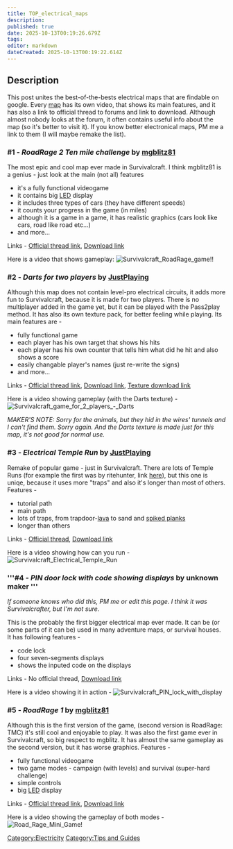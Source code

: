```yaml
---
title: TOP_electrical_maps
description: 
published: true
date: 2025-10-13T00:19:26.679Z
tags: 
editor: markdown
dateCreated: 2025-10-13T00:19:22.614Z
---
```


## **Description**

This post unites the best-of-the-bests electrical maps that are findable
on google. Every [map](Map_Downloads "wikilink") has its own video, that
shows its main features, and it has also a link to official thread to
forums and link to download. Although almost nobody looks at the forum,
it often contains useful info about the map (so it's better to visit
it). If you know better electronical maps, PM me a link to them (I will
maybe remake the list).

### **\#1 - *RoadRage 2 Ten mile challenge* by [mgblitz81](http://survivalcraft.lefora.com/members/mgblitz81/)**

The most epic and cool map ever made in Survivalcraft. I think mgblitz81
is a genius - just look at the main (not all) features

  - it's a fully functional videogame
  - it contains big [LED](../Recipaedia/Electrics/LED.md "wikilink") display
  - it includes three types of cars (they have different speeds)
  - it counts your progress in the game (in miles)
  - although it is a game in a game, it has realistic graphics (cars
    look like cars, road like road etc...)
  - and more...

Links - [Official thread
link](http://survivalcraft.lefora.com/2013/08/03/road-rage-2-ten-mile-challenge-an-epic-electrial-v/#post4),
[Download
link](https://dl.dropbox.com/s/y0rafg7qt0smb3c/Road%20Rage%202.scworld?dl=1)

Here is a video that shows gameplay:
![Survivalcraft_RoadRage_game\!\!](Survivalcraft_RoadRage_game!!
"Survivalcraft_RoadRage_game!!")

### **\#2 - *Darts for two players* by [JustPlaying](http://survivalcraft.lefora.com/members/justplaying/)**

Although this map does not contain level-pro electrical circuits, it
adds more fun to Survivalcraft, because it is made for two players.
There is no multiplayer added in the game yet, but it can be played with
the Pass2play method. It has also its own texture pack, for better
feeling while playing. Its main features are -

  - fully functional game
  - each player has his own target that shows his hits
  - each player has his own counter that tells him what did he hit and
    also shows a score
  - easily changable player's names (just re-write the signs)
  - and more...

Links - [Official thread
link](http://survivalcraft.lefora.com/2013/07/19/epic-darts-map-for-2-players-by-justplaying/#post8),
[Download
link](https://dl.dropboxusercontent.com/s/3tsz8gucbgbzkxc/Darts%20by%20JP.scworld?token_hash=AAHUKgIlDtz9wHShLBhlTPxGZmi2G-CslNu3UWeRw7iJPg&dl=1),
[Texture download
link](https://dl.dropboxusercontent.com/s/zspcl41t7ep71gi/-txt-%20Darts%20by%20JP.png?token_hash=AAG4dvI6tmv3V9og0_opu17YANh3oR9H0ZRw3UVZaG5xLA&dl=1)

Here is a video showing gameplay (with the Darts texture) -
![Survivalcraft_game_for_2_players_-_Darts](Survivalcraft_game_for_2_players_-_Darts
"Survivalcraft_game_for_2_players_-_Darts")

*MAKER'S NOTE: Sorry for the animals, but they hid in the wires' tunnels
and I can't find them. Sorry again. And the Darts texture is made just
for this map, it's not good for normal use.*

### **\#3 - *Electrical Temple Run* by [JustPlaying](http://survivalcraft.lefora.com/members/justplaying/)**

Remake of popular game - just in Survivalcraft. There are lots of Temple
Runs (for example the first was by ritehunter, link
[here](http://survivalcraft.lefora.com/2013/05/13/ritehunters-electrical-temple-run/)),
but this one is uniqe, because it uses more "traps" and also it's longer
than most of others. Features -

  - tutorial path
  - main path
  - lots of traps, from trapdoor-[lava](../Recipaedia/Terrain/Magma.md "wikilink") to sand and
    [spiked planks](../Recipaedia/Items/Spiked_Plank.md "wikilink")
  - longer than others

Links - [Official
thread](http://survivalcraft.lefora.com/2013/07/11/improved-temple-run-by-justplaying/),
[Download
link](https://dl.dropboxusercontent.com/s/s1jtkoskhl35p10/TempleRun%20by%20J.scworld?token_hash=AAHItbMPdetPZu_Hcm7FFFuVufIZHEC7dHk2NXMJ2MqYww&dl=1)

Here is a video showing how can you run -
![Survivalcraft_Electrical_Temple_Run](Survivalcraft_Electrical_Temple_Run
"Survivalcraft_Electrical_Temple_Run")

### '''\#4 - *PIN door lock with code showing displays* by unknown maker '''

*If someone knows who did this, PM me or edit this page. I think it was
Survivalcrafter, but I'm not sure.*

This is the probably the first bigger electrical map ever made. It can
be (or some parts of it can be) used in many adventure maps, or survival
houses. It has following features -

  - code lock
  - four seven-segments displays
  - shows the inputed code on the displays

Links - No official thread, [Download
link](https://dl.dropboxusercontent.com/s/nla2zzxchbzk5kh/PIN%20lock.scworld?token_hash=AAEP-04JlQ4jXvv7F8j6jAL_4pvtvsi38U_5_kou0tLG9Q&dl=1)

Here is a video showing it in action -
![Survivalcraft_PIN_lock_with_display](Survivalcraft_PIN_lock_with_display
"Survivalcraft_PIN_lock_with_display")

### **\#5 - *RoadRage 1* by [mgblitz81](http://survivalcraft.lefora.com/members/mgblitz81/)**

Although this is the first version of the game, (second version is
RoadRage: TMC) it's still cool and enjoyable to play. It was also the
first game ever in Survivalcraft, so big respect to mgblitz. It has
almost the same gameplay as the second version, but it has worse
graphics. Features -

  - fully functional videogame
  - two game modes - campaign (with levels) and survival (super-hard
    challenge)
  - simple controls
  - big [LED](../Recipaedia/Electrics/LED.md "wikilink") display

Links - [Official thread
link](http://survivalcraft.lefora.com/2013/06/09/road-rage-a-fully-functional-videogame/),
[Download
link](https://dl.dropbox.com/s/e08y0m3kmqp2g81/Road%20Rage%20VG.scworld?dl=1)

Here is a video showing the gameplay of both modes -
![Road_Rage_Mini_Game\!](Road_Rage_Mini_Game! "Road_Rage_Mini_Game!")

[Category:Electricity](Category:Electricity "wikilink") [Category:Tips
and Guides](Category:Tips_and_Guides "wikilink")